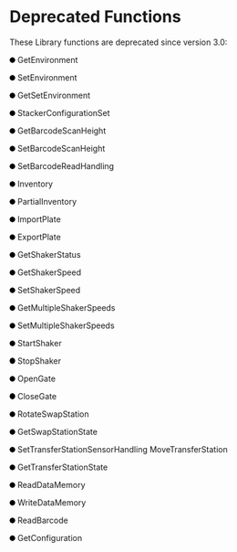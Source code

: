 # Deprecated Functions

These Library functions are deprecated since version 3.0:

![](../../../.gitbook/assets/0.png) GetEnvironment

![](../../../.gitbook/assets/1.png) SetEnvironment

![](../../../.gitbook/assets/2.png) GetSetEnvironment

![](../../../.gitbook/assets/3.png) StackerConfigurationSet

&#x20;![](../../../.gitbook/assets/4.png) GetBarcodeScanHeight

&#x20;![](../../../.gitbook/assets/5.png) SetBarcodeScanHeight

![](../../../.gitbook/assets/6.png) SetBarcodeReadHandling

![](../../../.gitbook/assets/7.png) Inventory

![](../../../.gitbook/assets/8.png) PartialInventory

![](../../../.gitbook/assets/9.png) ImportPlate

![](../../../.gitbook/assets/10.png) ExportPlate

![](../../../.gitbook/assets/11.png) GetShakerStatus&#x20;

![](../../../.gitbook/assets/12.png) GetShakerSpeed&#x20;

![](../../../.gitbook/assets/13.png) SetShakerSpeed

![](../../../.gitbook/assets/14.png) GetMultipleShakerSpeeds&#x20;

![](../../../.gitbook/assets/15.png) SetMultipleShakerSpeeds&#x20;

![](../../../.gitbook/assets/16.png) StartShaker

![](../../../.gitbook/assets/17.png) StopShaker&#x20;

![](../../../.gitbook/assets/18.png) OpenGate

![](../../../.gitbook/assets/19.png) CloseGate

![](../../../.gitbook/assets/20.png) RotateSwapStation

![](../../../.gitbook/assets/20.png) GetSwapStationState

![](../../../.gitbook/assets/20.png) SetTransferStationSensorHandling  MoveTransferStation

![](../../../.gitbook/assets/20.png) GetTransferStationState &#x20;

![](../../../.gitbook/assets/20.png) ReadDataMemory

![](../../../.gitbook/assets/20.png) WriteDataMemory &#x20;

![](../../../.gitbook/assets/20.png) ReadBarcode

![](../../../.gitbook/assets/20.png) GetConfiguration
